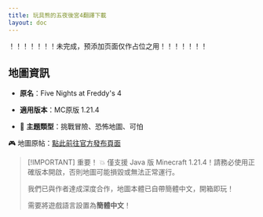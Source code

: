 ```yaml
---
title: 玩具熊的五夜後宮4翻譯下載
layout: doc
---
```


！！！！！！！未完成，预添加页面仅作占位之用！！！！！！！

<!-- ![图片 =500x](/imgs/maps/) -->

## 地圖資訊

- **原名**：Five Nights at Freddy's 4
- **適用版本**：MC原版 1.21.4

- 🧠 **主題類型**：挑戰冒險、恐怖地圖、可怕

🎮 地圖原帖：[點此前往官方發布頁面](https://www.planetminecraft.com/project/fnaf-4-miramappa/)

> [!IMPORTANT] 重要！
> 💥 僅支援 Java 版 Minecraft 1.21.4！請務必使用正確版本開啟，否則地圖可能損毀或無法正常運行。
>
> 我們已與作者達成深度合作，地圖本體已自帶簡體中文，開箱即玩！
>
> 需要將遊戲語言設置為**簡體中文**！

<DownloadLinks :methods="[
  { id: 'mediafire', text: '下載地圖', icon: '/imgs/svg/mediafire.svg', link: '/tw/doing' },
  { id: 'planetminecraft', text: '地圖原帖', icon: '/imgs/svg/planetminecraft.svg', link: 'https://www.planetminecraft.com/project/fnaf-4-miramappa/' }
]" />

<DocSupport />
